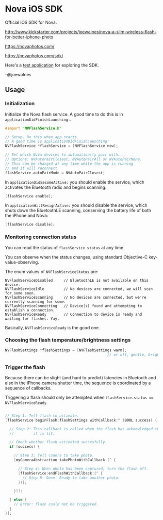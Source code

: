 Nova iOS SDK
============

Official iOS SDK for Nova.

http://www.kickstarter.com/projects/joewalnes/nova-a-slim-wireless-flash-for-better-iphone-photo

https://novaphotos.com/

https://novaphotos.com/sdk/

Here's a [test application](NovaSDKTestApp) for exploring the SDK.

-@joewalnes


Usage
-----

### Initialization

Initialize the Nova flash service. A good time to do this is in `applicationDidFinishLaunching:`.

```objective-c
#import "NVFlashService.h"

// Setup. Do this when app starts.
// A good time is applicationDidFinishLaunching:
NVFlashService *flashService = [NVFlashService new];

// Set which Nova devices to automatically pair with.
// Options: NVAutoPairClosest, NVAutoPairAll or NVAutoPairNone.
// This can be changed at any time while the app is running
// and it will reconnect.
flashService.autoPairMode = NVAutoPairClosest;
```

In `applicationDidBecomeActive:` you should enable the service, which
activates the Bluetooth radio and begins scanning:

```objective-c
[flashService enable];
```

In `applicationWillResignActive:` you should disable the service, which
shuts down the BluetoothLE scanning, conserving the battery life of
both the iPhone and Nova:

```objective-c
[flashService disable];
```


### Monitoring connection status

You can read the status of `flashService.status` at any time.

You can observe when the status changes, using standard Objective-C key-value-observing.

The enum values of `NVFlashServiceStatus` are:

``` 
NVFlashServiceDisabled     // BluetoothLE is not available on this device.
NVFlashServiceIdle         // No devices are connected, we will scan for some soon.
NVFlashServiceScanning     // No devices are connected, but we're currently scanning for some.
NVFlashServiceConnecting   // Device(s) found and attempting to establish a connection.
NVFlashServiceReady        // Connection to device is ready and waiting for flashes. Yay.
```

Basically, `NVFlashServiceReady` is the good one.


### Choosing the flash temperature/brightness settings

```objective-c
NVFlashSettings *flashSettings = [NVFlashSettings warm];
                                               // or off, gentle, bright, custom...
```

### Trigger the flash

Because there can be slight (and hard to predict) latencies in Bluetooth
and also in the iPhone camera shutter time, the sequence is coordinated
by a sequence of callbacks.

Triggering a flash should only be attempted when `flashService.status == NVFlashServiceReady`.

```objective-c

// Step 1: Tell flash to activate.
[flashService beginFlash:flashSettings withCallback:^ (BOOL success) {

  // Step 2: This callback is called when the flash has acknowledged that
  //         it is lit.

  // Check whether flash activated succesfully.
  if (success) {

    // Step 3: Tell camera to take photo.
    [myCameraAbstraction takePhotoWithCallback:(^ {

      // Step 4: When photo has been captured, turn the flash off.
      [flashService:endFlashWithCallback:(^ {
        // Step 5: Done. Ready to take another photo.
      })];

    })];

  } else {
    // Error: flash could not be triggered.
  }
}];
```

